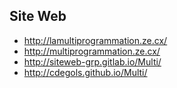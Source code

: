## Site Web ##
- http://lamultiprogrammation.ze.cx/
- http://multiprogrammation.ze.cx/
- http://siteweb-grp.gitlab.io/Multi/
- http://cdegols.github.io/Multi/
